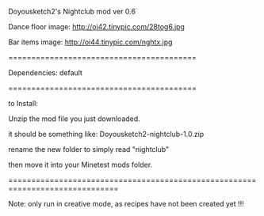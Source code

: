 Doyousketch2's Nightclub mod
ver 0.6

Dance floor image: http://oi42.tinypic.com/28tog6.jpg

Bar items image: http://oi44.tinypic.com/nghtx.jpg

=========================================

Dependencies: default

=========================================

to Install:

Unzip the mod file you just downloaded.

it should be something like: Doyousketch2-nightclub-1.0.zip

rename the new folder to simply read "nightclub"

then move it into your Minetest mods folder.

==============================================================================

Note: only run in creative mode, as recipes have not been created yet !!!
